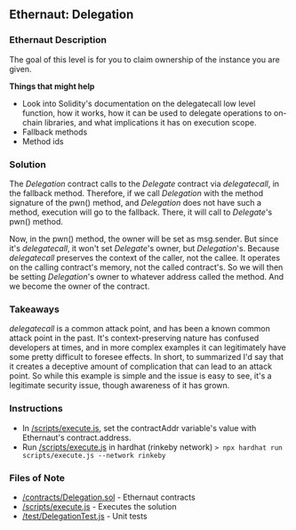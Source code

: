 ## Ethernaut: Delegation

### Ethernaut Description
The goal of this level is for you to claim ownership of the instance you are given.

**Things that might help**
- Look into Solidity's documentation on the delegatecall low level function, how it works, how it can be used to delegate operations to on-chain libraries, and what implications it has on execution scope.
- Fallback methods
- Method ids
  
### Solution
The _Delegation_ contract calls to the _Delegate_ contract via _delegatecall_, in the fallback method. Therefore, if we call _Delegation_ with the method signature of the pwn() method, and _Delegation_ does not have such a method, execution will go to the fallback. There, it will call to _Delegate_'s pwn() method. 

Now, in the pwn() method, the owner will be set as msg.sender. But since it's _delegatecall_, it won't set _Delegate_'s owner, but _Delegation_'s. Because _delegatecall_ preserves the context of the caller, not the callee. It operates on the calling contract's memory, not the called contract's. So we will then be setting _Delegation_'s owner to whatever address called the method. And we become the owner of the contract. 

### Takeaways
_delegatecall_ is a common attack point, and has been a known common attack point in the past. It's context-preserving nature has confused developers at times, and in more complex examples it can legitimately have some pretty difficult to foresee effects. In short, to summarized I'd say that it creates a deceptive amount of complication that can lead to an attack point. So while this example is simple and the issue is easy to see, it's a legitimate security issue, though awareness of it has grown. 

### Instructions
- In [/scripts/execute.js](scripts/execute.js), set the contractAddr variable's value with Ethernaut's contract.address. 
- Run [/scripts/execute.js](scripts/execute.js) in hardhat (rinkeby network)
`> npx hardhat run scripts/execute.js --network rinkeby`

### Files of Note
- [/contracts/Delegation.sol](contracts/Delegation.sol) - Ethernaut contracts 
- [/scripts/execute.js](scripts/execute.js) - Executes the solution 
- [/test/DelegationTest.js](test/DelegationTest.js) - Unit tests 
